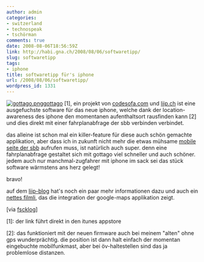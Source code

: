 ```yaml
---
author: admin
categories:
- switzerland
- technospeak
- tschörman
comments: true
date: 2008-08-06T18:56:59Z
link: http://habi.gna.ch/2008/08/06/softwaretipp/
slug: softwaretipp
tags:
- iphone
title: softwaretipp für's iphone
url: /2008/08/06/softwaretipp/
wordpress_id: 1331
---
```


[![gottago.png](http://habi.gna.ch/wp-content/uploads/2008/08/gottago1.jpg)](http://habi.gna.ch/wp-content/uploads/2008/08/gottago.jpg)[gottago](http://phobos.apple.com/WebObjects/MZStore.woa/wa/viewSoftware?id=285851523&mt=8) [1], ein projekt von [codesofa.com](http://codesofa.com/) und [liip.ch](http://www.liip.ch/) ist eine ausgefuchste software für das neue iphone, welche dank der location-awareness des iphone den momentanen aufenthaltsort rausfinden kann [2] und dies direkt mit einer fahrplanabfrage der sbb verbinden verbindet.




das alleine ist schon mal ein killer-feature für diese auch schön gemachte applikation, aber dass ich in zukunft nicht mehr die etwas mühsame [mobile seite der sbb](http://pda.sbb.ch) aufrufen muss, ist natürlich auch super. denn eine fahrplanabfrage gestaltet sich mit gottago viel schneller und auch schöner. jedem auch nur manchmal-zugfahrer mit iphone im sack sei das stück software wärmstens ans herz gelegt!




bravo!




auf dem [liip-blog](http://blog.liip.ch/archive/2008/06/09/gottago-location-based-iphone-bring-me-home-tool.html) hat's noch ein paar mehr informationen dazu und auch ein [nettes filmli](http://blog.liip.ch/files/images/gottago/gottago.mov), das die integration der google-maps applikation zeigt.




[via [fscklog](http://www.fscklog.com/2008/08/sammelsurium-ip.html)]




[1]: der link führt direkt in den itunes appstore




[2]: das funktioniert mit der neuen firmware auch bei meinem "alten" ohne gps wunderprächtig. die position ist dann halt einfach der momentan eingebuchte mobilfunkmast, aber bei öv-haltestellen sind das ja problemlose distanzen.



